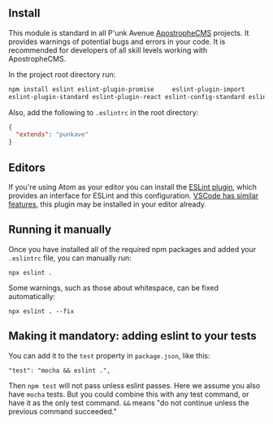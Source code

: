 ## Install

This module is standard in all P'unk Avenue [ApostropheCMS](https://apostrophecms.org) projects. It provides warnings of potential bugs and errors in your code. It is recommended for developers of all skill levels working with ApostropheCMS.

In the project root directory run:

```bash
npm install eslint eslint-plugin-promise     eslint-plugin-import
eslint-plugin-standard eslint-plugin-react eslint-config-standard eslint-config-punkave --save-dev
```

Also, add the following to `.eslintrc` in the root directory:

```json
{
  "extends": "punkave"
}
```

## Editors

If you're using Atom as your editor you can install the [ESLint plugin](https://atom.io/packages/linter-eslint), which provides an interface for ESLint and this configuration. [VSCode has similar features](https://github.com/Microsoft/vscode-eslint), this plugin may be installed in your editor already.

## Running it manually

Once you have installed all of the required npm packages and added your `.eslintrc` file, you can manually run:

```
npx eslint .
```

Some warnings, such as those about whitespace, can be fixed automatically:

```
npx eslint . --fix
```

## Making it mandatory: adding eslint to your tests

You can add it to the `test` property in `package.json`, like this:

```
"test": "mocha && eslint .",
```

Then `npm test` will not pass unless eslint passes. Here we assume you also have `mocha` tests. But you could combine this with any test command, or have it as the only test command. `&&` means "do not continue unless the previous command succeeded."
